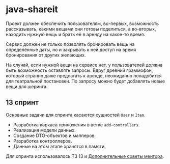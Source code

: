 # java-shareit
Проект должен обеспечить пользователям, во-первых, возможность рассказывать, какими вещами они готовы поделиться, а во-вторых, находить нужную вещь и брать её в аренду на какое-то время.

Сервис должен не только позволять бронировать вещь на определённые даты, но и закрывать к ней доступ на время бронирования от других желающих. 

На случай, если нужной вещи на сервисе нет, у пользователей должна быть возможность оставлять запросы. Вдруг древний граммофон, который странно даже предлагать к аренде, неожиданно понадобится для театральной постановки. По запросу можно будет добавлять новые вещи для шеринга.

## 13 спринт
Основные задачи для спринта касаются сущностей `User` и `Item`.
* Разработка каркаса приложения в ветке `add-controllers`.
* Реализация модели данных.
* Создание DTO-объектов и мапперов.
* Разработка контроллеров.
* Данные на этом этапе хранятся в памяти.

Для спринта использовалось ТЗ 13 и [Дополнительные советы ментора](https://code.s3.yandex.net/Java/4mod1sprProject/mentors_advice_1.2.pdf).